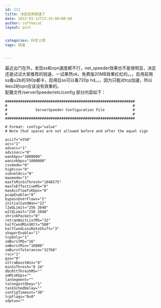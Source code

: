 ```yaml
---
id: 211
title: 决定启用锐速了
date: 2015-03-12T23:43:06+00:00
author: coffeecat
layout: post


categories: 科学上网
tags: 锐速


---
```

最近出门在外，发现ss和vpn速度都不行，net_speeder效果也不是很明显，决定还是试试大家推荐的锐速，一试果然ok，免费版20MB效果杠杠的。。。启用前用ss看u2b的360p都卡，启用后ss可以看720p hd。。。因为只能对tcp加速，所以ikev2的vpn应该没有效果的。  
配置文件/serverSpeeder/etc/config 部分内容如下：

```vim
############################################################
#                                                          #
#             ServerSpeeder Configuration File             #
#                                                          #
############################################################

# Format: config="value"
# Note that spaces are not allowed before and after the equal sign

accif="eth0"
acc="1"
advacc="1"
advinacc="0"
wankbps="1000000"
waninkbps="1000000"
csvmode="0"
highcsv="0"
subnetAcc="0"
maxmode="1"
maxTxMinSsThresh="1048575"
maxTxEffectiveMS="0"
maxAccFlowTxKbps="0"
pcapEnable="0"
bypassOverFlows="1"
initialCwndWan="22"
l2wQLimit="256 2048"
w2lQLimit="256 2048"
shrinkPacket="0"
retranWaitListMS="32"
halfCwndMinSRtt="500"
halfCwndLossRateShift="3"
shaperEnable="1"
tcpOnly="1"
smBurstMS="16"
smBurstMin="16000"
smBurstTolerance="32768"
rsc="1"
gso="0"
ultraBoostWin="0"
minSsThresh="8 24"
dbcRttThreshMS=""
smMinKbps=""
lanSegment=""
txCongestObey="1"
taskSchedDelay=""
configTimeout="30"
tcpFlags="0x0"
udptun=""

```